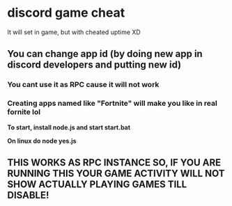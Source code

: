 # discord game cheat
It will set in game, but with cheated uptime XD

## You can change app id (by doing new app in discord developers and putting new id)
### You cant use it as RPC cause it will not work
### Creating apps named like "Fortnite" will make you like in real fornite lol


**To start, install node.js and start start.bat**

**On linux do node yes.js**

## THIS WORKS AS RPC INSTANCE SO, IF YOU ARE RUNNING THIS YOUR GAME ACTIVITY WILL NOT SHOW ACTUALLY PLAYING GAMES TILL DISABLE!
